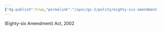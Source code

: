 ```yaml
---
{"dg-publish":true,"permalink":"/upsc/gs-2/polity/eighty-six-amendment-act-2002/","dgHomeLink":true,"dgPassFrontmatter":false}
---
```


(Eighty-six Amendment) Act, 2002